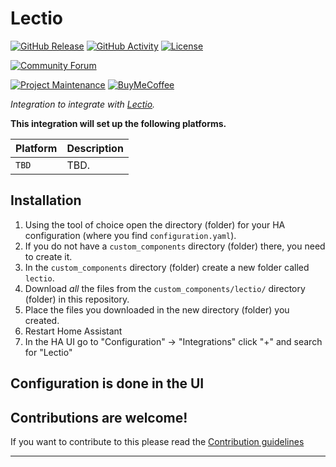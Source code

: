 # Lectio

[![GitHub Release][releases-shield]][releases]
[![GitHub Activity][commits-shield]][commits]
[![License][license-shield]](LICENSE)

[![Community Forum][forum-shield]][forum]

[![Project Maintenance][maintenance-shield]][github]
[![BuyMeCoffee][buymecoffeebadge]][buymecoffee]

_Integration to integrate with [Lectio][lectio]._

**This integration will set up the following platforms.**

Platform | Description
-- | --
`TBD` | TBD.

## Installation

1. Using the tool of choice open the directory (folder) for your HA configuration (where you find `configuration.yaml`).
1. If you do not have a `custom_components` directory (folder) there, you need to create it.
1. In the `custom_components` directory (folder) create a new folder called `lectio`.
1. Download _all_ the files from the `custom_components/lectio/` directory (folder) in this repository.
1. Place the files you downloaded in the new directory (folder) you created.
1. Restart Home Assistant
1. In the HA UI go to "Configuration" -> "Integrations" click "+" and search for "Lectio"

## Configuration is done in the UI

<!---->

## Contributions are welcome!

If you want to contribute to this please read the [Contribution guidelines](CONTRIBUTING.md)

***

[lectio]: https://lectio.dk
[github]: https://github.com/lerbaek
[buymecoffee]: https://www.buymeacoffee.com/lerbaek
[buymecoffeebadge]: https://img.shields.io/badge/buy%20me%20a%20coffee-donate-yellow.svg?style=for-the-badge
[commits-shield]: https://img.shields.io/github/commit-activity/y/lerbaek/lectio.svg?style=for-the-badge
[commits]: https://github.com/lerbaek/lectio/commits/main
[forum-shield]: https://img.shields.io/badge/community-forum-brightgreen.svg?style=for-the-badge
[forum]: https://community.home-assistant.io/
[license-shield]: https://img.shields.io/github/license/lerbaek/lectio.svg?style=for-the-badge
[maintenance-shield]: https://img.shields.io/badge/maintainer-Kristoffer%20Lerbaek%20%40lerbaek-blue.svg?style=for-the-badge
[releases-shield]: https://img.shields.io/github/release/lerbaek/lectio.svg?style=for-the-badge
[releases]: https://github.com/lerbaek/lectio/releases
